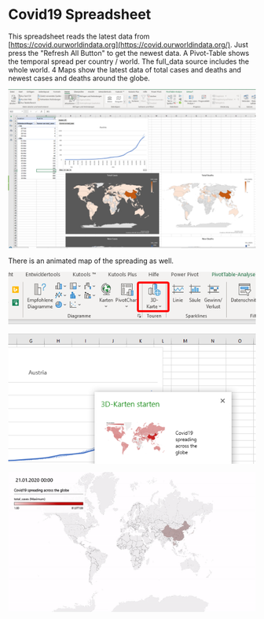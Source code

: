 # Covid19 Spreadsheet
This spreadsheet reads the latest data from [https://covid.ourworldindata.org](https://covid.ourworldindata.org/). Just press the "Refresh All Button" to get the newest data. A Pivot-Table shows the temporal spread per country / world. The full_data source includes the whole world. 4 Maps show the latest data of total cases and deaths and newest cases and deaths around the globe.

![image](screenshot1.png)

There is an animated map of the spreading as well.

![image](screenshot2.png)







![image](corona_spreading_16_03_2020.gif)